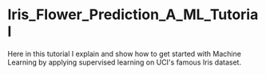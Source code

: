 # Iris_Flower_Prediction_A_ML_Tutorial
Here in this tutorial I explain and show how to get started with Machine Learning by applying supervised learning on UCI's famous Iris dataset.
